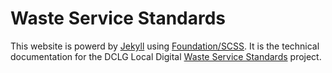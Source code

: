 Waste Service Standards
=======================

This website is powerd by [Jekyll](http://jekyllrb.com/docs/quickstart/) using [Foundation/SCSS](http://foundation.zurb.com/docs/sass.html). It is the technical documentation for the DCLG Local Digital [Waste Service Standards](http://www.localdigitalcoalition.uk/product/local-waste-service-standards-project/) project.


